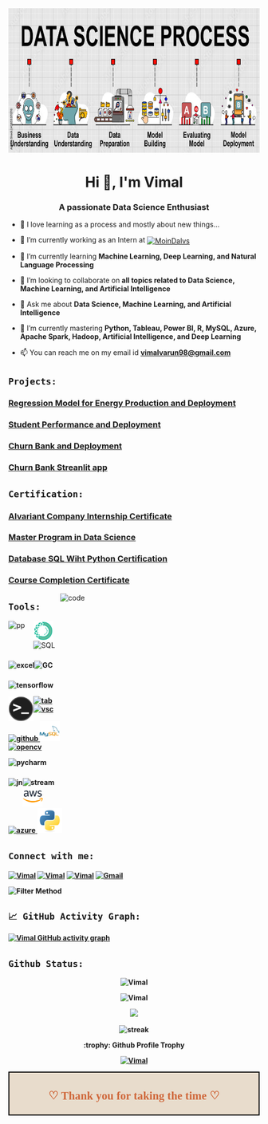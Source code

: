 <img align="above" src="https://github.com/VimalVarun/Githubemc1/blob/main/1000_F_385337070_LSlZ7wWFZdPfiv96H7eKYDjLrHIbQsxb.jpg" alt="pp" width="1000" height="290" />

<h1 align="center">Hi 👋, I'm <b>Vimal</b></h1>
<h3 align="center">A passionate <b>Data Science Enthusiast</b></h3>

- 🌱 I love learning as a process and mostly about new things...

- 🔭 I’m currently working as an Intern at <a href="https://aivariant.com/" target="blank"><img align="center" src="https://www.aivariant.com/wp-content/uploads/2021/01/ai_logo5_2-1.png" alt="MoinDalvs" height="20" width="60" /></a>

- 🌱 I’m currently learning **Machine Learning, Deep Learning, and Natural Language Processing**

- 👯 I’m looking to collaborate on **all topics related to Data Science, Machine Learning, and Artificial Intelligence**

- 💬 Ask me about **Data Science, Machine Learning, and Artificial Intelligence**

- 🌱 I’m currently mastering **Python, Tableau, Power BI, R, MySQL, Azure, Apache Spark, Hadoop, Artificial Intelligence, and Deep Learning**

- 📫 You can reach me on my email id **vimalvarun98@gmail.com**

## `Projects:`
### [<b>Regression Model for Energy Production and Deployment</b>](https://github.com/VimalVarun/Regression-Model)
### [<b>Student Performance and Deployment</b>](https://github.com/VimalVarun/Machine-Learning-Project)
### [<b>Churn Bank and Deployment</b>](https://github.com/VimalVarun/Deep-Learning-ANN-Project)
### [<b>Churn Bank Streanlit app</b>](https://deep-learning-ann-project-tesgaxfkgqpkje3w8ob4w3.streamlit.app/)

## `Certification:`
### [<b>AIvariant Company Internship Certificate</b>](https://github.com/VimalVarun/Certificate/blob/main/N%20Vimal%20Internship%20Certificate.pdf)
### [<b>Master Program in Data Science</b>](https://github.com/VimalVarun/Certificate/blob/main/N.Vimal%20Master%20Program%20in%20Data%20Science%20Certificate.pdf)
### [<b>Database SQL Wiht Python Certification</b>](https://github.com/VimalVarun/Certificate/blob/main/SQL%20Certificate.pdf)
### [<b>Course Completion Certificate</b>](https://github.com/VimalVarun/Certificate/blob/main/N.Vimal%20Data%20Science%20Certification.pdf)

<img align="right" alt="code" height="400" width="400" src = "https://user-images.githubusercontent.com/94888819/179503858-d2f6d197-7a3f-495b-888c-5a60679bed94.gif"> 

## `Tools:`
<img align="left" src="https://user-images.githubusercontent.com/94888819/179538709-781ca826-4b36-42e7-aeda-ad6b07e719ea.png" alt="pp" width="50" height="50" /> </a>
<img align="left" alt="Anaconda" height="40" src="https://raw.githubusercontent.com/habc0d3r/images-repo/master/icons8-anaconda.svg" />
<img align="left" alt="SQL" height="40" src="https://raw.githubusercontent.com/habc0d3r/0th-project/master/icons8-sql-96.png" /> <b>
<img align="left" alt="excel" height="40" src="https://d3j0t7vrtr92dk.cloudfront.net/stembakuniversity/1616519913_png-clipart-microsoft-excel-computer-icons-microsoft-template-angle-removebg-preview.png" />
<img src="https://user-images.githubusercontent.com/94888819/179532814-fa9beb8f-0fd6-4160-8d47-650af59c58a1.png" alt="GC" width="40" height="40"/> </a> 
<img src="https://www.vectorlogo.zone/logos/tensorflow/tensorflow-icon.svg" alt="tensorflow" width="40" height="40"/> </a> <a href="https://unity.com/" target="_blank" rel="noreferrer"> </p> 
<img src="https://user-images.githubusercontent.com/94888819/179531328-610ccc8c-11cc-40cf-82dc-5902d473b7e1.png" alt="tab" width="40" height="40"/> </a> 
<img align="left" alt="terminal" height="50" 
src="https://raw.githubusercontent.com/github/explore/80688e429a7d4ef2fca1e82350fe8e3517d3494d/topics/terminal/terminal.png" /> </a> <a
href="https://code.visualstudio.com" target="_blank" rel="noreferrer"> <img src="https://user-images.githubusercontent.com/94888819/179420219-9ce785fd-b1eb-4caa-aebd-086c088d05f2.png" alt="vsc" width="60" height="40"/> </a> <a 
href="https://github.com" target="_blank" rel="noreferrer"> <img src="https://raw.githubusercontent.com/habc0d3r/0th-project/master/icons8-github.svg" alt="github" width="50" height="50"/> </a> 
<a href="https://www.mysql.com/" target="_blank" rel="noreferrer"> <img src="https://raw.githubusercontent.com/devicons/devicon/master/icons/mysql/mysql-original-wordmark.svg" alt="mysql" width="40" height="40"/> </a> <a href="https://opencv.org/" target="_blank" rel="noreferrer"> <img src="https://www.vectorlogo.zone/logos/opencv/opencv-icon.svg" alt="opencv" width="40" height="40"/> </a> </p>
<img align="left" alt="pycharm" height="40" src="https://user-images.githubusercontent.com/94888819/179536543-d438fb65-8501-475d-9f8b-5bbc18bab86a.png" />
<img align="left" alt="jn" height="50" src="https://user-images.githubusercontent.com/94888819/179537708-2241ab23-8c86-40c6-8fa9-f3979be75ade.png" /> 
<img src="https://user-images.githubusercontent.com/94888819/179422108-0108ecc4-96d4-4a9f-93d2-f4f2ea98688e.png" alt="stream" width="40" height="50"/> </a> <a href="https://aws.amazon.com" target="_blank" rel="noreferrer"> <img src="https://raw.githubusercontent.com/devicons/devicon/master/icons/amazonwebservices/amazonwebservices-original-wordmark.svg" alt="aws" width="40" height="40"/> </a> <a href="https://azure.microsoft.com/en-in/" target="_blank" rel="noreferrer"> <img src="https://www.vectorlogo.zone/logos/microsoft_azure/microsoft_azure-icon.svg" alt="azure" width="40" height="40"/> </a> <a
href="https://www.python.org" target="_blank" rel="noreferrer"> <img src="https://raw.githubusercontent.com/devicons/devicon/master/icons/python/python-original.svg" alt="python" width="50" height="50"/> </a> </p>

## `Connect with me:`
<p align="left">
<a href="https://www.linkedin.com/in/vimal-n-252247333/" target="blank"><img align="center" src="https://img.icons8.com/color/344/linkedin-circled--v1.png" alt="Vimal" height="50" width="50" /></a>
<a href="https://www.kaggle.com/vimalvarun" target="blank"><img align="center" src="https://img.icons8.com/external-tal-revivo-color-tal-revivo/344/external-kaggle-an-online-community-of-data-scientists-and-machine-learners-owned-by-google-logo-color-tal-revivo.png" alt="Vimal" height="40" width="40" /></a>
<a href="https://studio.youtube.com/channel/UCmXLxFMG21jvS86Wh5zhlww/videos/upload?filter=%5B%5D&sort=%7B%22columnType%22%3A%22date%22%2C%22sortOrder%22%3A%22DESCENDING%22%7D" target="blank"><img align="center" src="https://img.icons8.com/color/344/youtube-play.png" alt="Vimal" height="50" width="50" /></a>
<a href="mailto:vimalvarun98@gmail.com" target="blank"><img align="center" src="https://raw.githubusercontent.com/BEPb/BEPb/master/assets/gmail.svg" alt="Gmail" height="40" width="40" /></a>
</p>

![Filter Method](https://static.wixstatic.com/media/3e99b9_f53a1cab95ae4dfd938a1bf6a1a62f49~mv2.gif)

## `📈 GitHub Activity Graph:`
[![Vimal GitHub activity graph](https://activity-graph.herokuapp.com/graph?username=VimalVarun&&theme=react-dark)](https://github.com/VimalVarun)

## `Github Status:` 
<p align="center"> <img src="https://komarev.com/ghpvc/?username=VimalVarun&label=Profile%20views&color=0e75b6&style=circle" alt="Vimal" width="16%" /> </p>
<p align="center"> <img height="200em" src="https://github-readme-stats.vercel.app/api/top-langs/?username=VimalVarun&theme=tokyonight&hide=css,tcl,html&hide_border=false&border_color=808080&bg_color=242424" alt="Vimal" />
</p>
<p align='center'> <img width="50%" src="https://github-readme-stats.vercel.app/api?username=VimalVarun&show_icons=true&theme=tokyonight"/> </p>
<p align='center'> <img src="http://github-readme-streak-stats.herokuapp.com?user=VimalVarun&theme=neon-palenight" width="50%"  alt="streak"> </p>
<div align="center">
<summary>:trophy: Github Profile Trophy</summary>
</div>
<p align="center"> <a href="https://github.com/ryo-ma/github-profile-trophy"><img src="https://github-profile-trophy.vercel.app/?username=VimalVarun&show_icons=true&theme=discord" alt="Vimal" />
</a> </p>

<div style="align:center;
            display:fill;
            border-radius: false;
            border-style: solid;
            border-color:#000000;
            border-style: false;
            border-width: 2px;
            color:#CF673A;
            font-size:15px;
            font-family: Georgia;
            background-color:#E8DCCC;
            text-align:center;
            letter-spacing:0.1px;
            padding: 0.1em;">

**<h2>♡ Thank you for taking the time ♡**

